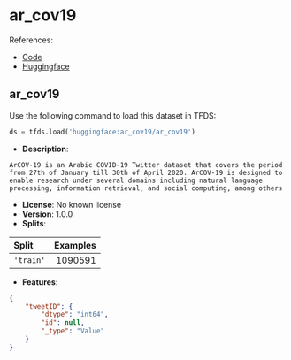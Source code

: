 # ar_cov19

References:

*   [Code](https://huggingface.co/datasets/ar_cov19/tree/main)
*   [Huggingface](https://huggingface.co/datasets/ar_cov19)


## ar_cov19


Use the following command to load this dataset in TFDS:

```python
ds = tfds.load('huggingface:ar_cov19/ar_cov19')
```

*   **Description**:

```
ArCOV-19 is an Arabic COVID-19 Twitter dataset that covers the period from 27th of January till 30th of April 2020. ArCOV-19 is designed to enable research under several domains including natural language processing, information retrieval, and social computing, among others
```

*   **License**: No known license
*   **Version**: 1.0.0
*   **Splits**:

Split  | Examples
:----- | -------:
`'train'` | 1090591

*   **Features**:

```json
{
    "tweetID": {
        "dtype": "int64",
        "id": null,
        "_type": "Value"
    }
}
```



